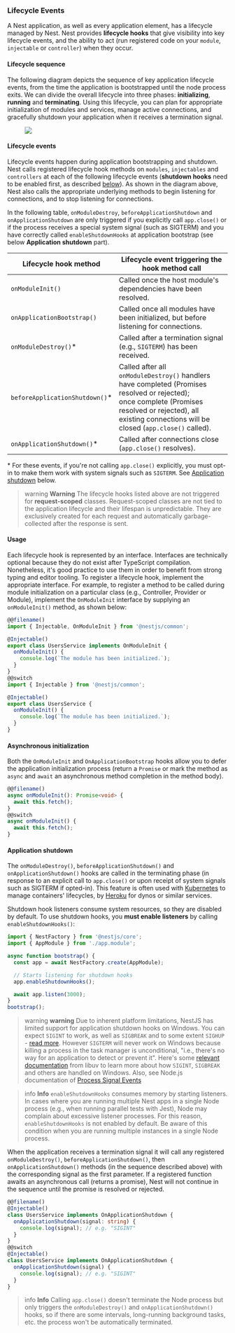 ### Lifecycle Events

A Nest application, as well as every application element, has a lifecycle managed by Nest. Nest provides **lifecycle hooks** that give visibility into key lifecycle events, and the ability to act (run registered code on your `module`, `injectable` or `controller`) when they occur.

#### Lifecycle sequence

The following diagram depicts the sequence of key application lifecycle events, from the time the application is bootstrapped until the node process exits. We can divide the overall lifecycle into three phases: **initializing**, **running** and **terminating**. Using this lifecycle, you can plan for appropriate initialization of modules and services, manage active connections, and gracefully shutdown your application when it receives a termination signal.

<figure><img src="/assets/lifecycle-events.png" /></figure>

#### Lifecycle events

Lifecycle events happen during application bootstrapping and shutdown. Nest calls registered lifecycle hook methods on `modules`, `injectables` and `controllers` at each of the following lifecycle events (**shutdown hooks** need to be enabled first, as described [below](/fundamentals/lifecycle-events#application-shutdown)). As shown in the diagram above, Nest also calls the appropriate underlying methods to begin listening for connections, and to stop listening for connections.

In the following table, `onModuleDestroy`, `beforeApplicationShutdown` and `onApplicationShutdown` are only triggered if you explicitly call `app.close()` or if the process receives a special system signal (such as SIGTERM) and you have correctly called `enableShutdownHooks` at application bootstrap (see below **Application shutdown** part).

| Lifecycle hook method           | Lifecycle event triggering the hook method call                                                                                                                                                                   |
| ------------------------------- | ----------------------------------------------------------------------------------------------------------------------------------------------------------------------------------------------------------------- |
| `onModuleInit()`                | Called once the host module's dependencies have been resolved.                                                                                                                                                    |
| `onApplicationBootstrap()`      | Called once all modules have been initialized, but before listening for connections.                                                                                                                              |
| `onModuleDestroy()`\*           | Called after a termination signal (e.g., `SIGTERM`) has been received.                                                                                                                                            |
| `beforeApplicationShutdown()`\* | Called after all `onModuleDestroy()` handlers have completed (Promises resolved or rejected);<br />once complete (Promises resolved or rejected), all existing connections will be closed (`app.close()` called). |
| `onApplicationShutdown()`\*     | Called after connections close (`app.close()` resolves).                                                                                                                                                          |

\* For these events, if you're not calling `app.close()` explicitly, you must opt-in to make them work with system signals such as `SIGTERM`. See [Application shutdown](fundamentals/lifecycle-events#application-shutdown) below.

> warning **Warning** The lifecycle hooks listed above are not triggered for **request-scoped** classes. Request-scoped classes are not tied to the application lifecycle and their lifespan is unpredictable. They are exclusively created for each request and automatically garbage-collected after the response is sent.

#### Usage

Each lifecycle hook is represented by an interface. Interfaces are technically optional because they do not exist after TypeScript compilation. Nonetheless, it's good practice to use them in order to benefit from strong typing and editor tooling. To register a lifecycle hook, implement the appropriate interface. For example, to register a method to be called during module initialization on a particular class (e.g., Controller, Provider or Module), implement the `OnModuleInit` interface by supplying an `onModuleInit()` method, as shown below:

```typescript
@@filename()
import { Injectable, OnModuleInit } from '@nestjs/common';

@Injectable()
export class UsersService implements OnModuleInit {
  onModuleInit() {
    console.log(`The module has been initialized.`);
  }
}
@@switch
import { Injectable } from '@nestjs/common';

@Injectable()
export class UsersService {
  onModuleInit() {
    console.log(`The module has been initialized.`);
  }
}
```

#### Asynchronous initialization

Both the `OnModuleInit` and `OnApplicationBootstrap` hooks allow you to defer the application initialization process (return a `Promise` or mark the method as `async` and `await` an asynchronous method completion in the method body).

```typescript
@@filename()
async onModuleInit(): Promise<void> {
  await this.fetch();
}
@@switch
async onModuleInit() {
  await this.fetch();
}
```

#### Application shutdown

The `onModuleDestroy()`, `beforeApplicationShutdown()` and `onApplicationShutdown()` hooks are called in the terminating phase (in response to an explicit call to `app.close()` or upon receipt of system signals such as SIGTERM if opted-in). This feature is often used with [Kubernetes](https://kubernetes.io/) to manage containers' lifecycles, by [Heroku](https://www.heroku.com/) for dynos or similar services.

Shutdown hook listeners consume system resources, so they are disabled by default. To use shutdown hooks, you **must enable listeners** by calling `enableShutdownHooks()`:

```typescript
import { NestFactory } from '@nestjs/core';
import { AppModule } from './app.module';

async function bootstrap() {
  const app = await NestFactory.create(AppModule);

  // Starts listening for shutdown hooks
  app.enableShutdownHooks();

  await app.listen(3000);
}
bootstrap();
```

> warning **warning** Due to inherent platform limitations, NestJS has limited support for application shutdown hooks on Windows. You can expect `SIGINT` to work, as well as `SIGBREAK` and to some extent `SIGHUP` - [read more](https://nodejs.org/api/process.html#process_signal_events). However `SIGTERM` will never work on Windows because killing a process in the task manager is unconditional, "i.e., there's no way for an application to detect or prevent it". Here's some [relevant documentation](https://docs.libuv.org/en/v1.x/signal.html) from libuv to learn more about how `SIGINT`, `SIGBREAK` and others are handled on Windows. Also, see Node.js documentation of [Process Signal Events](https://nodejs.org/api/process.html#process_signal_events)

> info **Info** `enableShutdownHooks` consumes memory by starting listeners. In cases where you are running multiple Nest apps in a single Node process (e.g., when running parallel tests with Jest), Node may complain about excessive listener processes. For this reason, `enableShutdownHooks` is not enabled by default. Be aware of this condition when you are running multiple instances in a single Node process.

When the application receives a termination signal it will call any registered `onModuleDestroy()`, `beforeApplicationShutdown()`, then `onApplicationShutdown()` methods (in the sequence described above) with the corresponding signal as the first parameter. If a registered function awaits an asynchronous call (returns a promise), Nest will not continue in the sequence until the promise is resolved or rejected.

```typescript
@@filename()
@Injectable()
class UsersService implements OnApplicationShutdown {
  onApplicationShutdown(signal: string) {
    console.log(signal); // e.g. "SIGINT"
  }
}
@@switch
@Injectable()
class UsersService implements OnApplicationShutdown {
  onApplicationShutdown(signal) {
    console.log(signal); // e.g. "SIGINT"
  }
}
```

> info **Info** Calling `app.close()` doesn't terminate the Node process but only triggers the `onModuleDestroy()` and `onApplicationShutdown()` hooks, so if there are some intervals, long-running background tasks, etc. the process won't be automatically terminated.
